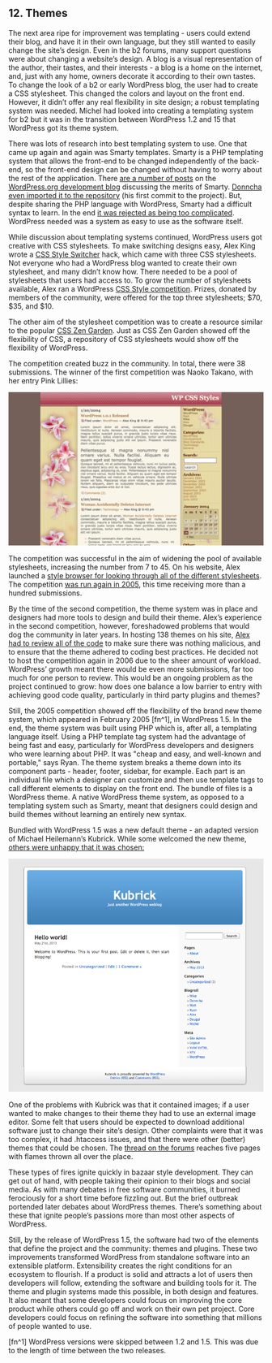 ## 12. Themes

The next area ripe for improvement was templating - users could extend their blog, and have it in their own language, but they still wanted to easily change the site’s design. Even in the b2 forums, many support questions were about changing a website’s design. A blog is a visual representation of the author, their tastes, and their interests - a blog is a home on the internet, and, just with any home, owners decorate it according to their own tastes. To change the look of a b2 or early WordPress blog, the user had to create a CSS stylesheet. This changed the colors and layout on the front end. However, it didn’t offer any real flexibility in site design; a robust templating system was needed. Michel had looked into creating a templating system for b2 but it was in the transition between WordPress 1.2 and 15 that WordPress got its theme system. 

There was lots of research into best templating system to use. One that came up again and again was Smarty templates. Smarty is a PHP templating system that allows the front-end to be changed independently of the back-end, so the front-end design can be changed without having to worry about the rest of the application. There [are a number of posts](http://wordpress.org/news/2003/04/smarty-and-smarttemplate/) on the [WordPress.org development blog](http://wordpress.org/news/2003/04/smarty-and-smarttemplate/) discussing the merits of Smarty. [Donncha even imported it to the repository](http://core.trac.wordpress.org/changeset/530) (his first commit to the project). But, despite sharing the PHP language with WordPress, Smarty had a difficult syntax to learn. In the end [it was rejected as being too complicated](http://wordpress.org/support/topic/smarty-the-templating-system-that-came-from-hell?replies=6#post-22474). WordPress needed was a system as easy to use as the software itself. 


While discussion about templating systems continued, WordPress users got creative with CSS stylesheets. To make switching designs easy, Alex King wrote a [CSS Style Switcher](http://alexking.org/blog/2004/01/20/wordpress-css-style-switcher) hack, which came with three CSS stylesheets. Not everyone who had a WordPress blog wanted to create their own stylesheet, and many didn’t know how. There needed to be a pool of stylesheets that users had access to. To grow the number of stylesheets available, Alex ran a WordPress [CSS Style competition](http://alexking.org/blog/2004/01/25/wordpress-css-style-competition). Prizes, donated by members of the community, were offered for the top three stylesheets; $70, $35, and $10. 

The other aim of the stylesheet competition was to create a resource similar to the popular [CSS Zen Garden](http://csszengarden.com). Just as CSS Zen Garden showed off the flexibility of CSS, a repository of CSS stylesheets would show off the flexibility of WordPress.

The competition created buzz in the community. In total, there were 38 submissions. The winner of the first competition was Naoko Takano, with her entry Pink Lillies:

<img src="../../Resources/images/12/pink-lillies.png" alt="Naoko Takano's Pink Lillies theme" width="800px" />

The competition was successful in the aim of widening the pool of available stylesheets, increasing the number from 7 to 45. On his website, Alex launched a [style browser for looking through all of the different stylesheets](http://alexking.org/projects/wordpress/styles/sample.php?wpstyle=pink_lilies). The competition [was run again in 2005](http://alexking.org/blog/2005/02/27/wordpress-theme-competition), this time receiving more than a hundred submissions. 

By the time of the second competition, the theme system was in place and designers had more tools to design and build their theme. Alex’s experience in the second competition, however, foreshadowed problems that would dog the community in later years. In hosting 138 themes on his site, [Alex had to review all of the code](http://alexking.org/blog/2005/03/28/theme-competition) to make sure there was nothing malicious, and to ensure that the theme adhered to coding best practices. He decided not to host the competition again in 2006 due to the sheer amount of workload. WordPress’ growth meant there would be even more submissions, far too much for one person to review. This would be an ongoing problem as the project continued to grow: how does one balance a low barrier to entry with achieving good code quality, particularly in third party plugins and themes?


Still, the 2005 competition showed off the flexibility of the brand new theme system, which appeared  in February 2005 [fn^1], in WordPress 1.5. In the end, the theme system was built using PHP which is, after all, a templating language itself. Using a PHP template tag system had the advantage of being fast and easy, particularly for WordPress developers and designers who were learning about PHP. It was "cheap and easy, and well-known and portable," says Ryan. The theme system breaks a theme down into its component parts - header, footer, sidebar, for example. Each part is an individual file which a designer can customize and then use template tags to call different elements to display on the front end. The bundle of files is a WordPress theme. A native WordPress theme system, as opposed to a templating system such as Smarty, meant that designers could design and build themes without learning an entirely new syntax.


Bundled with WordPress 1.5 was a new default theme - an adapted version of Michael Heilemann’s Kubrick. While some welcomed the new theme, [others were unhappy that it was chosen:](https://web.archive.org/web/20041016090654/http://binarybonsai.com/archives/2004/08/22/kubrick-vs-wordpress/)

<img alt="Kubrick Theme" src="../../Resources/images/12/kubrick.jpg" />

One of the problems with Kubrick was that it contained images; if a user wanted to make changes to their theme they had to use an external image editor. Some felt that users should be expected to download additional software just to change their site’s design. Other complaints were that it was too complex, it had .htaccess issues, and that there were other (better) themes that could be chosen. The [thread on the forums](https://wordpress.org/support/topic/why-using-kubrick-on-13-is-a-mistake) reaches five pages with flames thrown all over the place. 

These types of fires ignite quickly in bazaar style development. They can get out of hand, with people taking their opinion to their blogs and social media. As with many debates in free software communities, it burned ferociously for a short time before fizzling out. But the brief outbreak portended later debates about WordPress themes. There’s something about these that ignite people’s passions more than most other aspects of WordPress. 

Still, by the release of WordPress 1.5, the software had two of the elements that define the project and the community: themes and plugins. These two improvements transformed WordPress from standalone software into an extensible platform. Extensibility creates the right conditions for an ecosystem to flourish. If a product is solid and attracts a lot of users then developers will follow, extending the software and building tools for it. The theme and plugin systems made this possible, in both design and features. It also meant that some developers could focus on improving the core product while others could go off and work on their own pet project. Core developers could focus on refining the software into something that millions of people wanted to use.

[fn^1] WordPress versions were skipped between 1.2 and 1.5. This was due to the length of time between the two releases.
